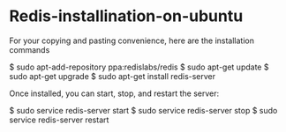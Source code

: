 # Redis-installination-on-ubuntu

For your copying and pasting convenience, here are the installation commands

$ sudo apt-add-repository ppa:redislabs/redis
$ sudo apt-get update
$ sudo apt-get upgrade
$ sudo apt-get install redis-server

Once installed, you can start, stop, and restart the server:

$ sudo service redis-server start
$ sudo service redis-server stop
$ sudo service redis-server restart
